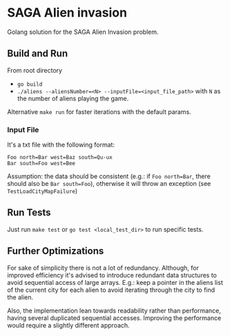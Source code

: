 # SAGA Alien invasion
Golang solution for the SAGA Alien Invasion problem.

## Build and Run
From root directory
- `go build`
- `./aliens --aliensNumber=<N> --inputFile=<input_file_path>` with `N` as the number of aliens playing the game.

Alternative `make run` for faster iterations with the default params.

### Input File
It's a txt file with the following format:
```
Foo north=Bar west=Baz south=Qu-ux
Bar south=Foo west=Bee
```
Assumption: the data should be consistent (e.g.: if `Foo north=Bar`, there should also be `Bar south=Foo`), otherwise it will throw an exception (see `TestLoadCityMapFailure`)

## Run Tests
Just run `make test` or `go test <local_test_dir>` to run specific tests.

## Further Optimizations
For sake of simplicity there is not a lot of redundancy. Although, for improved efficiency it's advised to introduce redundant data structures to avoid sequential access of large arrays. E.g.: keep a pointer in the aliens list of the current city for each alien to avoid iterating through the city to find the alien.

Also, the implementation lean towards readability rather than performance, having several duplicated sequential accesses. Improving the performance would require a slightly different approach.